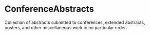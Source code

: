 # ConferenceAbstracts
Collection of abstracts submitted to conferences, extended abstracts, posters, and other miscellaneous work in no particular order.
